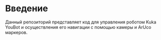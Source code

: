 # Введение
Данный репозиторий представляет код для управления роботом Kuka YouBot и осуществления его навигации с помощью камеры и ArUco маркеров.
